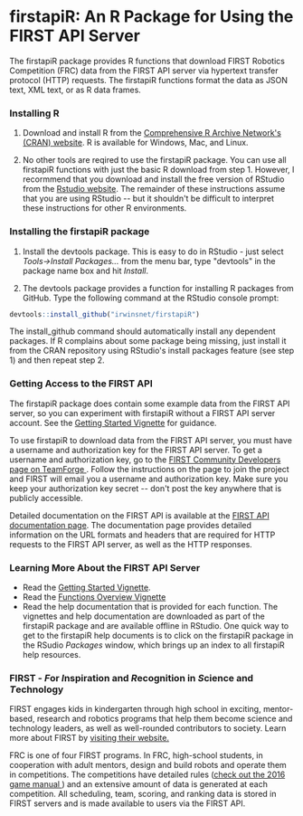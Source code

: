 # firstapiR: An R Package for Using the FIRST API Server

The firstapiR package provides R functions that download FIRST Robotics 
Competition (FRC) data from the FIRST API server via hypertext transfer protocol
(HTTP) requests. The firstapiR functions format the data as JSON text, XML text,
or as R data frames.

### Installing R

1. Download and install R from the [Comprehensive R Archive Network's (CRAN)
website](https://www.r-project.org/). R is available for Windows, Mac, and
Linux.

1. No other tools are reqired to use the firstapiR package. You can use all 
firstapiR functions with just the basic R download from step 1. However, I 
recormmend that you download and install the free version of RStudio from the
[Rstudio website](https://www.rstudio.com/). The remainder of these
instructions assume that you are using RStudio -- but it shouldn't be difficult
to interpret these instructions for other R environments.


### Installing the firstapiR package

1. Install the devtools package. This is easy to do in RStudio - just select
_Tools->Install Packages..._ from the menu bar, type "devtools" in the
package name box and hit _Install_.

1. The devtools package provides a function for installing R packages from
GitHub. Type the following command at the RStudio console prompt:
```R
devtools::install_github("irwinsnet/firstapiR")
```

The install_github command should automatically install any dependent packages. 
If R complains about some package being missing, just install it from the CRAN 
repository using RStudio's install packages feature (see step 1) and then
repeat step 2.


### Getting Access to the FIRST API

The firstapiR package does contain some example data from the FIRST API server,
so you can experiment with firstapiR without a FIRST API server account. See the
[Getting Started Vignette](inst/doc/Getting_Started.html) for guidance.

To use firstapiR to download data from the FIRST API server, you must have a
username and authorization key for the FIRST API server. To get a username and
authorization key, go to the [FIRST Community Developers page on TeamForge 
](https://usfirst.collab.net/sf/projects/first_community_developers/). Follow 
the instructions on the page to join the project and FIRST will email you a 
username and authorization key. Make sure you keep your authorization key
secret -- don't post the key anywhere that is publicly accessible.

Detailed documentation on the FIRST API is available at the [FIRST API
documentation page](http://docs.frcevents2.apiary.io/#). The documentation page
provides detailed information on the URL formats and headers that are required
for HTTP requests to the FIRST API server, as well as the HTTP responses.


### Learning More About the FIRST API Server

* Read the [Getting Started Vignette](inst/doc/Getting_Started.html).
* Read the [Functions Overview Vignette](inst/doc/Functions.html)
* Read the help documentation that is provided for each function. The vignettes
  and help documentation are downloaded as part of the firstapiR package and
  are available offline in RStudio. One quick way to get to the firstapiR help
  documents is to click on the firstapiR package in the RSudio _Packages_
  window, which brings up an index to all firstapiR help resources.


### FIRST - *F*or *I*nspiration and *R*ecognition in *S*cience and *T*echnology

FIRST engages kids in kindergarten through high school in exciting, 
mentor-based, research and robotics programs that help them become science and 
technology leaders, as well as well-rounded contributors to society. Learn more 
about FIRST by [visiting their website.](http://www.firstinspires.org/)

FRC is one of four FIRST programs. In FRC, high-school students, in cooperation
with adult mentors, design and build robots and operate them in competitions.
The competitions have detailed rules ([check out the 2016 game manual 
](http://www.firstinspires.org/resource-library/frc/competition-manual-qa-system))
and an extensive amount of data is generated at each competition. All 
scheduling, team, scoring, and ranking data is stored in FIRST servers and is 
made available to users via the FIRST API.
